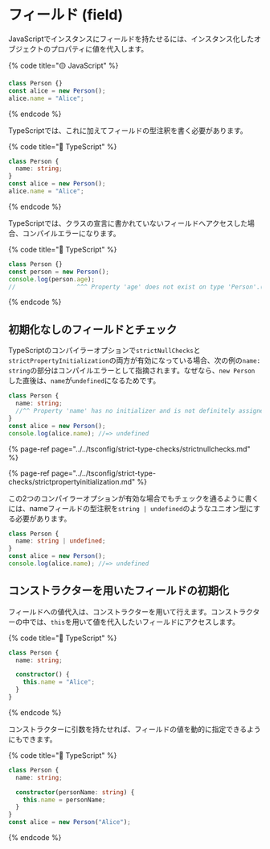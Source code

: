 # フィールド \(field\)

JavaScriptでインスタンスにフィールドを持たせるには、インスタンス化したオブジェクトのプロパティに値を代入します。

{% code title="🟡 JavaScript" %}
```javascript
class Person {}
const alice = new Person();
alice.name = "Alice";
```
{% endcode %}

TypeScriptでは、これに加えてフィールドの型注釈を書く必要があります。

{% code title="🔵 TypeScript" %}
```typescript
class Person {
  name: string;
}
const alice = new Person();
alice.name = "Alice";
```
{% endcode %}

TypeScriptでは、クラスの宣言に書かれていないフィールドへアクセスした場合、コンパイルエラーになります。

{% code title="🔵 TypeScript" %}
```typescript
class Person {}
const person = new Person();
console.log(person.age);
//                 ^^^ Property 'age' does not exist on type 'Person'.(2339) 
```
{% endcode %}

## 初期化なしのフィールドとチェック

TypeScriptのコンパイラーオプションで`strictNullChecks`と`strictPropertyInitialization`の両方が有効になっている場合、次の例の`name: string`の部分はコンパイルエラーとして指摘されます。なぜなら、`new Person`した直後は、`name`が`undefined`になるためです。

```typescript
class Person {
  name: string;
  //^^ Property 'name' has no initializer and is not definitely assigned in the constructor.(2564)
}
const alice = new Person();
console.log(alice.name); //=> undefined
```

{% page-ref page="../../tsconfig/strict-type-checks/strictnullchecks.md" %}

{% page-ref page="../../tsconfig/strict-type-checks/strictpropertyinitialization.md" %}

この2つのコンパイラーオプションが有効な場合でもチェックを通るように書くには、nameフィールドの型注釈を`string | undefined`のようなユニオン型にする必要があります。

```typescript
class Person {
  name: string | undefined;
}
const alice = new Person();
console.log(alice.name); //=> undefined
```

## コンストラクターを用いたフィールドの初期化

フィールドへの値代入は、コンストラクターを用いて行えます。コンストラクターの中では、`this`を用いて値を代入したいフィールドにアクセスします。

{% code title="🔵 TypeScript" %}
```typescript
class Person {
  name: string;

  constructor() {
    this.name = "Alice";
  }
}
```
{% endcode %}

コンストラクターに引数を持たせれば、フィールドの値を動的に指定できるようにもできます。

{% code title="🔵 TypeScript" %}
```typescript
class Person {
  name: string;

  constructor(personName: string) {
    this.name = personName;
  }
}
const alice = new Person("Alice");
```
{% endcode %}

